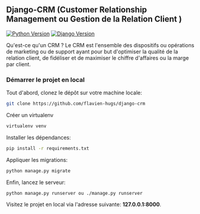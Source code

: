 ## Django-CRM (Customer Relationship Management ou Gestion de la Relation Client )

[![Python Version](https://img.shields.io/badge/python-3.7-brightgreen.svg)](https://python.org)
[![Django Version](https://img.shields.io/badge/django-3-orange)](https://djangoproject.com)

Qu'est-ce qu'un CRM ?
Le CRM est l'ensemble des dispositifs ou opérations de marketing ou de support ayant pour but d'optimiser la qualité de la relation client, de fidéliser et de maximiser le chiffre d'affaires ou la marge par client.

### Démarrer le projet en local

Tout d'abord, clonez le dépôt sur votre machine locale:

```bash
git clone https://github.com/flavien-hugs/django-crm
```

Créer un virtualenv

```bash
virtualenv venv
```

Installer les dépendances:

```bash
pip install -r requirements.txt
```

Appliquer les migrations:

```bash
python manage.py migrate
```

Enfin, lancez le serveur:

```bash
python manage.py runserver ou ./manage.py runserver
```

Visitez le projet en local via l'adresse suivante: **127.0.0.1:8000**.
